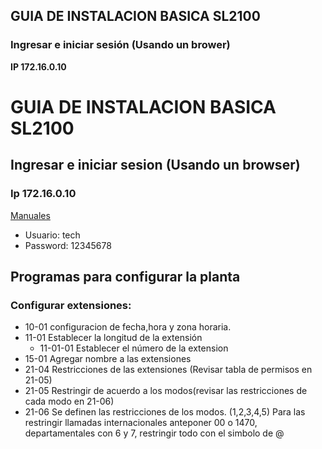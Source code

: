 ##  GUIA DE INSTALACION BASICA SL2100
###  Ingresar e iniciar sesión (Usando un  brower)
**IP  172.16.0.10**
# **GUIA DE INSTALACION BASICA SL2100**
## **Ingresar e iniciar sesion** (Usando un browser)
### Ip 172.16.0.10
[Manuales](https://drive.google.com/drive/folders/1zdMrxQgAH3iDA1n5g9xs1TcjfX43_epW?usp=sharing "caracteristicas, hardware y programas")
<!--creando lista desordenada con *-->
* Usuario: tech
* Password: 12345678

## **Programas para configurar la planta**

### Configurar extensiones:
* 10-01 configuracion de fecha,hora y zona horaria.
* 11-01 Establecer la longitud de la extensión
    * 11-01-01 Establecer el número de la extension
* 15-01 Agregar nombre a las extensiones
* 21-04 Restricciones de las extensiones (Revisar tabla de permisos en 21-05)
* 21-05 Restringir de acuerdo a los modos(revisar las restricciones de cada modo en 21-06)
* 21-06 Se definen las restricciones de los modos. (1,2,3,4,5) Para las restringir llamadas internacionales anteponer 00 o 1470, departamentales con 6 y 7, restringir todo con el simbolo de @
